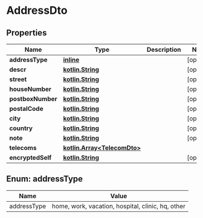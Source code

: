 # AddressDto

## Properties
Name | Type | Description | Notes
------------ | ------------- | ------------- | -------------
**addressType** | [**inline**](#AddressTypeEnum) |  |  [optional]
**descr** | [**kotlin.String**](.md) |  |  [optional]
**street** | [**kotlin.String**](.md) |  |  [optional]
**houseNumber** | [**kotlin.String**](.md) |  |  [optional]
**postboxNumber** | [**kotlin.String**](.md) |  |  [optional]
**postalCode** | [**kotlin.String**](.md) |  |  [optional]
**city** | [**kotlin.String**](.md) |  |  [optional]
**country** | [**kotlin.String**](.md) |  |  [optional]
**note** | [**kotlin.String**](.md) |  |  [optional]
**telecoms** | [**kotlin.Array&lt;TelecomDto&gt;**](TelecomDto.md) |  | 
**encryptedSelf** | [**kotlin.String**](.md) |  |  [optional]

<a name="AddressTypeEnum"></a>
## Enum: addressType
Name | Value
---- | -----
addressType | home, work, vacation, hospital, clinic, hq, other
